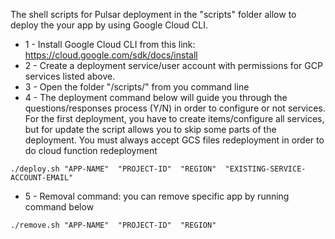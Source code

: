 The shell scripts for Pulsar deployment in the "scripts" folder allow to deploy the your app by using Google Cloud CLI. 

- 1 - Install Google Cloud CLI from this link: https://cloud.google.com/sdk/docs/install 
- 2 - Create a deployment service/user account with permissions for GCP services listed above.
- 3 - Open the folder "/scripts/" from you command line
- 4 - The deployment command below will guide you through the questions/responses process (Y/N) in order to configure or not services. For the first deployment, you have to create items/configure all services, but for update the script allows you to skip some parts of the deployment. 
You must always accept GCS files redeployment in order to do cloud function redeployment
```shell
./deploy.sh "APP-NAME"  "PROJECT-ID"  "REGION"  "EXISTING-SERVICE-ACCOUNT-EMAIL"
```
- 5 - Removal command: you can remove specific app by running command below
```shell
./remove.sh "APP-NAME"  "PROJECT-ID"  "REGION"
```